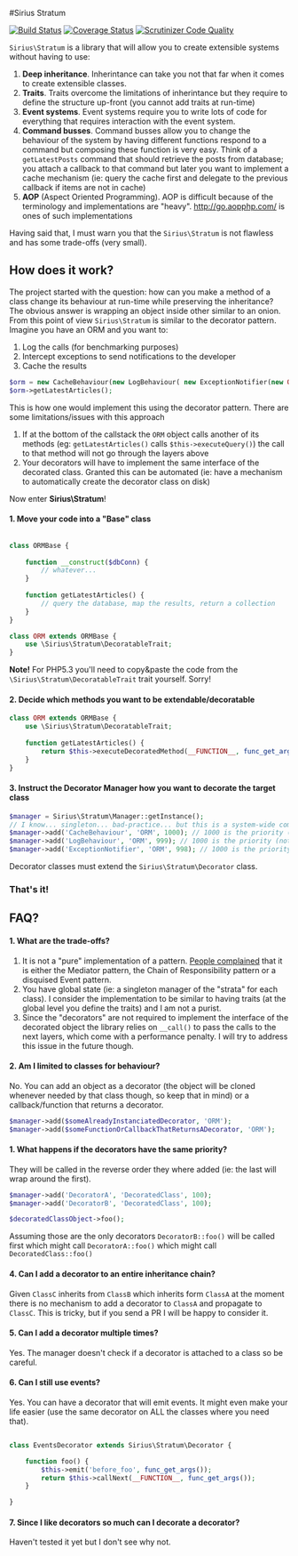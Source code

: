#Sirius Stratum

[![Build Status](https://travis-ci.org/siriusphp/stratum.svg)](https://travis-ci.org/siriusphp/stratum)
[![Coverage Status](https://coveralls.io/repos/siriusphp/stratum/badge.png)](https://coveralls.io/r/siriusphp/stratum)
[![Scrutinizer Code Quality](https://scrutinizer-ci.com/g/siriusphp/stratum/badges/quality-score.png?b=master)](https://scrutinizer-ci.com/g/siriusphp/stratum/?branch=master)

`Sirius\Stratum` is a library that will allow you to create extensible systems without having to use:

1. **Deep inheritance**. Inherintance can take you not that far when it comes to create extensible classes.
2. **Traits**. Traits overcome the limitations of inherintance but they require to define the structure up-front (you cannot add traits at run-time)
3. **Event systems**. Event systems require you to write lots of code for everything that requires interaction with the event system.
4. **Command busses**. Command busses allow you to change the behaviour of the system by having different functions respond to a command but composing these function is very easy. Think of a `getLatestPosts` command  that should retrieve the posts from database; you attach a callback to that command but later you want to implement a cache mechanism (ie: query the cache first and delegate to the previous callback if items are not in cache)
5. **AOP** (Aspect Oriented Programming). AOP is difficult because of the terminology and implementations are "heavy". http://go.aopphp.com/ is ones of such implementations

Having said that, I must warn you that the `Sirius\Stratum` is not flawless and has some trade-offs (very small).

## How does it work?

The project started with the question: how can you make a method of a class change its behaviour at run-time while preserving the inheritance? 
The obvious answer is wrapping an object inside other similar to an onion. From this point of view `Sirius\Stratum` is similar to the decorator pattern.
Imagine you have an ORM and you want to:

1. Log the calls (for benchmarking purposes)
2. Intercept exceptions to send notifications to the developer
3. Cache the results

```php
$orm = new CacheBehaviour(new LogBehaviour( new ExceptionNotifier(new ORM($dbConn))));
$orm->getLatestArticles(); 
```

This is how one would implement this using the decorator pattern. There are some limitations/issues with this approach

1. If at the bottom of the callstack the `ORM` object calls another of its methods (eg: `getLatestArticles()` calls `$this->executeQuery()`) the call to that method will not go through the layers above
2. Your decorators will have to implement the same interface of the decorated class. Granted this can be automated (ie: have a mechanism to automatically create the decorator class on disk)

Now enter **Sirius\Stratum**!

#### 1. Move your code into a "Base" class

```php

class ORMBase {
	
	function __construct($dbConn) {
		// whatever...
	}
	
	function getLatestArticles() {
		// query the database, map the results, return a collection
	}
}

class ORM extends ORMBase {
	use \Sirius\Stratum\DecoratableTrait;
}
```

**Note!** For PHP5.3 you'll need to copy&paste the code from the `\Sirius\Stratum\DecoratableTrait` trait yourself. Sorry!

#### 2. Decide which methods you want to be extendable/decoratable

```php
class ORM extends ORMBase {
	use \Sirius\Stratum\DecoratableTrait;
	
	function getLatestArticles() {
		return $this->executeDecoratedMethod(__FUNCTION__, func_get_args());
	}
}
```

#### 3. Instruct the Decorator Manager how you want to decorate the target class

```php
$manager = Sirius\Stratum\Manager::getInstance();
// I know... singleton... bad-practice... but this is a system-wide component and I think it's acceptable 
$manager->add('CacheBehaviour', 'ORM', 1000); // 1000 is the priority (not mandatory though)
$manager->add('LogBehaviour', 'ORM', 999); // 1000 is the priority (not mandatory though)
$manager->add('ExceptionNotifier', 'ORM', 998); // 1000 is the priority (not mandatory though)
```

Decorator classes must extend the `Sirius\Stratum\Decorator` class.

### That's it!


## FAQ?

#### 1. What are the trade-offs?

1. It is not a "pure" implementation of a pattern. [People complained](http://www.reddit.com/r/PHP/comments/2pke2j/aop_without_aop/) that it is either the Mediator pattern, the Chain of Responsibility pattern or a disquised Event pattern.
2. You have global state (ie: a singleton manager of the "strata" for each class). I consider the implementation to be similar to having traits (at the global level you define the traits) and I am not a purist.
3. Since the "decorators" are not required to implement the interface of the decorated object the library relies on `__call()` to pass the calls to the next layers, which come with a performance penalty. I will try to address this issue in the future though.

#### 2. Am I limited to classes for behaviour?

No. You can add an object as a decorator (the object will be cloned whenever needed by that class though, so keep that in mind) or a callback/function that returns a decorator.

```php
$manager->add($someAlreadyInstanciatedDecorator, 'ORM');
$manager->add($someFunctionOrCallbackThatReturnsADecorator, 'ORM');
```

#### 1. What happens if the decorators have the same priority?

They will be called in the reverse order they where added (ie: the last will wrap around the first).

```php
$manager->add('DecoratorA', 'DecoratedClass', 100);
$manager->add('DecoratorB', 'DecoratedClass', 100);

$decoratedClassObject->foo();
```

Assuming those are the only decorators `DecoratorB::foo()` will be called first which might call `DecoratorA::foo()` which might call `DecoratedClass::foo()`

#### 4. Can I add a decorator to an entire inheritance chain?

Given `ClassC` inherits from `ClassB` which inherits form `ClassA` at the moment there is no mechanism to add a decorator to `ClassA` and propagate to `ClassC`. This is tricky, but if you send a PR I will be happy to consider it.

#### 5. Can I add a decorator multiple times?

Yes. The manager doesn't check if a decorator is attached to a class so be careful.

#### 6. Can I still use events?

Yes. You can have a decorator that will emit events. It might even make your life easier (use the same decorator on ALL the classes where you need that).

```php

class EventsDecorator extends Sirius\Stratum\Decorator {

	function foo() {
		$this->emit('before_foo', func_get_args());
		return $this->callNext(__FUNCTION__, func_get_args());
	}

}
```

#### 7. Since I like decorators so much can I decorate a decorator?

Haven't tested it yet but I don't see why not. 
